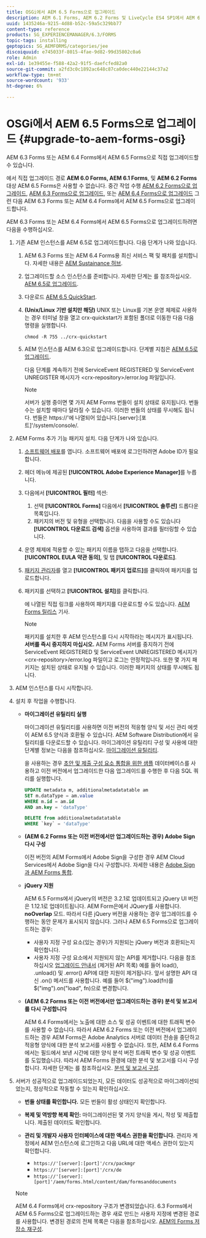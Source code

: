 ```yaml
---
title: OSGi에서 AEM 6.5 Forms으로 업그레이드
description: AEM 6.1 Forms, AEM 6.2 Forms 및 LiveCycle ES4 SP1에서 AEM 6.3 Forms으로 직접 업그레이드할 수 있습니다.
uuid: 1435246a-9215-4d88-b52c-59a5c329bb77
content-type: reference
products: SG_EXPERIENCEMANAGER/6.3/FORMS
topic-tags: installing
geptopics: SG_AEMFORMS/categories/jee
discoiquuid: e745033f-8015-4fae-9d82-99d35802c0a6
role: Admin
exl-id: 1e39455e-f588-42a2-91f5-daefcfed82a0
source-git-commit: a2fd3c0c1892ac648c87ca0dec440e22144c37a2
workflow-type: tm+mt
source-wordcount: '933'
ht-degree: 6%

---
```


# OSGi에서 AEM 6.5 Forms으로 업그레이드 {#upgrade-to-aem-forms-osgi}

AEM 6.3 Forms 또는 AEM 6.4 Forms에서 AEM 6.5 Forms으로 직접 업그레이드할 수 있습니다.

에서 직접 업그레이드 경로 **AEM 6.0 Forms, AEM 6.1 Forms**, 및 **AEM 6.2 Forms** 대상 AEM 6.5 Forms은 사용할 수 없습니다. 중간 작업 수행 [AEM 6.2 Forms으로 업그레이드](https://helpx.adobe.com/experience-manager/6-2/forms/using/upgrade.html), [AEM 6.3 Forms으로 업그레이드](https://helpx.adobe.com/experience-manager/6-3/forms/using/upgrade.html), 또는 [AEM 6.4 Forms으로 업그레이드](/help/forms/using/upgrade.md) 그런 다음 AEM 6.3 Forms 또는 AEM 6.4 Forms에서 AEM 6.5 Forms으로 업그레이드합니다.

AEM 6.3 Forms 또는 AEM 6.4 Forms에서 AEM 6.5 Forms으로 업그레이드하려면 다음을 수행하십시오.

1. 기존 AEM 인스턴스를 AEM 6.5로 업그레이드합니다. 다음 단계가 나와 있습니다.

   1. AEM 6.3 Forms 또는 AEM 6.4 Forms용 최신 서비스 팩 및 패치를 설치합니다. 자세한 내용은 [AEM Sustainance 허브](https://helpx.adobe.com/kr/experience-manager/aem-releases-updates.html).
   1. 업그레이드할 소스 인스턴스를 준비합니다. 자세한 단계는 를 참조하십시오. [AEM 6.5로 업그레이드](/help/sites-deploying/upgrade.md).
   1. 다운로드 [AEM 6.5 QuickStart](/help/sites-deploying/deploy.md#getting%20the%20software).
   1. **(Unix/Linux 기반 설치만 해당)** UNIX 또는 Linux를 기본 운영 체제로 사용하는 경우 터미널 창을 열고 crx-quickstart가 포함된 폴더로 이동한 다음 다음 명령을 실행합니다.

      `chmod -R 755 ../crx-quickstart`

   1. AEM 인스턴스를 AEM 6.3으로 업그레이드합니다. 단계별 지침은 [AEM 6.5로 업그레이드](/help/sites-deploying/upgrade.md).

      다음 단계를 계속하기 전에 ServiceEvent REGISTERED 및 ServiceEvent UNREGISTER 메시지가 &lt;crx-repository>/error.log 파일입니다.

      >[!NOTE]
      >
      >서버가 실행 중이면 몇 가지 AEM Forms 번들이 설치 상태로 유지됩니다. 번들 수는 설치할 때마다 달라질 수 있습니다. 이러한 번들의 상태를 무시해도 됩니다. 번들은 https://&#39;에 나열되어 있습니다.[server]:[포트]&#39;/system/console/.

1. AEM Forms 추가 기능 패키지 설치. 다음 단계가 나와 있습니다.

   1. [소프트웨어 배포](https://experience.adobe.com/downloads)를 엽니다. 소프트웨어 배포에 로그인하려면 Adobe ID가 필요합니다.
   1. 헤더 메뉴에 제공된 **[!UICONTROL Adobe Experience Manager]**&#x200B;를 누릅니다.
   1. 다음에서 **[!UICONTROL 필터]** 섹션:
      1. 선택 **[!UICONTROL Forms]** 다음에서 **[!UICONTROL 솔루션]** 드롭다운 목록입니다.
      1. 패키지의 버전 및 유형을 선택합니다. 다음을 사용할 수도 있습니다 **[!UICONTROL 다운로드 검색]** 옵션을 사용하여 결과를 필터링할 수 있습니다.
   1. 운영 체제에 적용할 수 있는 패키지 이름을 탭하고 다음을 선택합니다. **[!UICONTROL EULA 약관 동의]**, 및 탭 **[!UICONTROL 다운로드]**.
   1. [패키지 관리자](https://experienceleague.adobe.com/docs/experience-manager-65/administering/contentmanagement/package-manager.html)를 열고 **[!UICONTROL 패키지 업로드]**&#x200B;를 클릭하여 패키지를 업로드합니다.
   1. 패키지를 선택하고 **[!UICONTROL 설치]**&#x200B;를 클릭합니다.

      에 나열된 직접 링크를 사용하여 패키지를 다운로드할 수도 있습니다. [AEM Forms 릴리스](https://helpx.adobe.com/kr/aem-forms/kb/aem-forms-releases.html) 기사.

      >[!NOTE]
      >
      >패키지를 설치한 후 AEM 인스턴스를 다시 시작하라는 메시지가 표시됩니다. **서버를 즉시 중지하지 마십시오.** AEM Forms 서버를 중지하기 전에 ServiceEvent REGISTERED 및 ServiceEvent UNREGISTERED 메시지가 &lt;crx-repository>/error.log 파일이고 로그는 안정적입니다. 또한 몇 가지 패키지는 설치된 상태로 유지될 수 있습니다. 이러한 패키지의 상태를 무시해도 됩니다.

1. AEM 인스턴스를 다시 시작합니다.

1. 설치 후 작업을 수행합니다.

   * **마이그레이션 유틸리티 실행**

      마이그레이션 유틸리티를 사용하면 이전 버전의 적응형 양식 및 서신 관리 에셋이 AEM 6.5 양식과 호환될 수 있습니다. AEM Software Distribution에서 유틸리티를 다운로드할 수 있습니다. 마이그레이션 유틸리티 구성 및 사용에 대한 단계별 정보는 다음을 참조하십시오. [마이그레이션 유틸리티](../../forms/using/migration-utility.md).

      을 사용하는 경우 [초안 및 제출 구성 요소 통합을 위한 샘플](https://helpx.adobe.com/experience-manager/6-3/forms/using/integrate-draft-submission-database.html) 데이터베이스를 사용하고 이전 버전에서 업그레이드한 다음 업그레이드를 수행한 후 다음 SQL 쿼리를 실행합니다.

      ```sql
      UPDATE metadata m, additionalmetadatatable am
      SET m.dataType = am.value
      WHERE m.id = am.id
      AND am.key = 'dataType'
      ```

      ```sql
      DELETE from additionalmetadatatable
      WHERE `key` = 'dataType'
      ```

   * **(AEM 6.2 Forms 또는 이전 버전에서만 업그레이드하는 경우) Adobe Sign 다시 구성**

      이전 버전의 AEM Forms에서 Adobe Sign을 구성한 경우 AEM Cloud Services에서 Adobe Sign을 다시 구성합니다. 자세한 내용은 [Adobe Sign과 AEM Forms 통합](../../forms/using/adobe-sign-integration-adaptive-forms.md).

   * **jQuery 지원**

      AEM 6.5 Forms에서 jQuery의 버전은 3.2.1로 업데이트되고 jQuery UI 버전은 1.12.1로 업데이트됩니다. AEM Form은에서 JQuery를 사용합니다. **noOverlap** 모드. 따라서 다른 jQuery 버전을 사용하는 경우 업그레이드를 수행하는 동안 문제가 표시되지 않습니다. 그러나 AEM 6.5 Forms으로 업그레이드하는 경우:

      * 사용자 지정 구성 요소(있는 경우)가 지원되는 jQuery 버전과 호환되는지 확인합니다.
      * 사용자 지정 구성 요소에서 지원되지 않는 API를 제거합니다. 다음을 참조하십시오 [업그레이드 안내서](https://jquery.com/upgrade-guide/3.0/) (제거된 API 목록) 예를 들어 load(), .unload() 및 .error() API에 대한 지원이 제거됩니다. 앞서 설명한 API 대신 .on() 메서드를 사용합니다. 예를 들어 $(&quot;img&quot;).load(fn)를 $(&quot;img&quot;).on(&quot;load&quot;, fn)으로 변경합니다.
   * **(AEM 6.2 Forms 또는 이전 버전에서만 업그레이드하는 경우) 분석 및 보고서를 다시 구성합니다**

      AEM 6.4 Forms에서는 노출에 대한 소스 및 성공 이벤트에 대한 트래픽 변수를 사용할 수 없습니다. 따라서 AEM 6.2 Forms 또는 이전 버전에서 업그레이드하는 경우 AEM Forms은 Adobe Analytics 서버로 데이터 전송을 중단하고 적응형 양식에 대한 분석 보고서를 사용할 수 없습니다. 또한, AEM 6.4 Forms에서는 필드에서 보낸 시간에 대한 양식 분석 버전 트래픽 변수 및 성공 이벤트를 도입했습니다. 따라서 AEM Forms 환경에 대한 분석 및 보고서를 다시 구성합니다. 자세한 단계는 를 참조하십시오. [분석 및 보고서 구성](../../forms/using/configure-analytics-forms-documents.md).


1. 서버가 성공적으로 업그레이드되었는지, 모든 데이터도 성공적으로 마이그레이션되었는지, 정상적으로 작동할 수 있는지 확인하십시오.

   * **번들 상태를 확인합니다.** 모든 번들이 활성 상태인지 확인합니다.
   * **복제 및 역방향 복제 확인:** 마이그레이션된 몇 가지 양식을 게시, 작성 및 제출합니다. 제출된 데이터도 확인합니다.
   * **관리 및 개발자 사용자 인터페이스에 대한 액세스 권한을 확인합니다.** 관리자 계정에서 AEM 인스턴스에 로그인하고 다음 URL에 대한 액세스 권한이 있는지 확인합니다.

      * `https://'[server]:[port]'/crx/packmgr`
      * `https://'[server]:[port]'/crx/de`
      * `https://'[server]:[port]'/aem/forms.html/content/dam/formsanddocuments`

   >[!NOTE]
   AEM 6.4 Forms에서 crx-repository 구조가 변경되었습니다. 6.3 Forms에서 AEM 6.5 Forms으로 업그레이드하는 경우 새로 만드는 사용자 지정에 변경된 경로를 사용합니다. 변경된 경로의 전체 목록은 다음을 참조하십시오. [AEM의 Forms 저장소 재구성](/help/sites-deploying/forms-repository-restructuring-in-aem-6-5.md).
